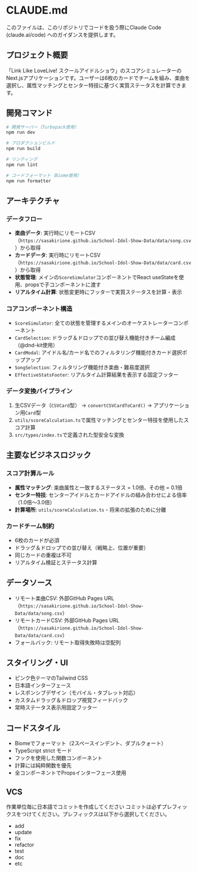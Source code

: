 # CLAUDE.md

このファイルは、このリポジトリでコードを扱う際にClaude Code (claude.ai/code) へのガイダンスを提供します。

## プロジェクト概要

「Link Like LoveLive! スクールアイドルショウ」のスコアシミュレーターのNext.jsアプリケーションです。ユーザーは6枚のカードでチームを組み、楽曲を選択し、属性マッチングとセンター特技に基づく実質ステータスを計算できます。

## 開発コマンド

```bash
# 開発サーバー（Turbopack使用）
npm run dev

# プロダクションビルド
npm run build

# リンティング
npm run lint

# コードフォーマット（Biome使用）
npm run formatter
```

## アーキテクチャ

### データフロー
- **楽曲データ**: 実行時にリモートCSV（`https://sasakirione.github.io/School-Idol-Show-Data/data/song.csv` ）から取得
- **カードデータ**: 実行時にリモートCSV（`https://sasakirione.github.io/School-Idol-Show-Data/data/card.csv` ）から取得
- **状態管理**: メインの`ScoreSimulator`コンポーネントでReact useStateを使用、propsで子コンポーネントに渡す
- **リアルタイム計算**: 状態変更時にフッターで実質ステータスを計算・表示

### コアコンポーネント構造
- `ScoreSimulator`: 全ての状態を管理するメインのオーケストレーターコンポーネント
- `CardSelection`: ドラッグ＆ドロップでの並び替え機能付きチーム編成（@dnd-kit使用）
- `CardModal`: アイドル名/カード名でのフィルタリング機能付きカード選択ポップアップ
- `SongSelection`: フィルタリング機能付き楽曲・難易度選択
- `EffectiveStatsFooter`: リアルタイム計算結果を表示する固定フッター

### データ変換パイプライン
1. 生CSVデータ（`CSVCard`型） → `convertCSVCardToCard()` → アプリケーション用`Card`型
2. `utils/scoreCalculation.ts`で属性マッチングとセンター特技を使用したスコア計算
3. `src/types/index.ts`で定義された型安全な変換

## 主要なビジネスロジック

### スコア計算ルール
- **属性マッチング**: 楽曲属性と一致するステータス = 1.0倍、その他 = 0.1倍
- **センター特技**: センターアイドルとカードアイドルの組み合わせによる倍率（1.0倍〜3.0倍）
- **計算場所**: `utils/scoreCalculation.ts` - 将来の拡張のために分離

### カードチーム制約
- 6枚のカードが必須
- ドラッグ＆ドロップでの並び替え（戦略上、位置が重要）
- 同じカードの重複は不可
- リアルタイム検証とステータス計算

## データソース
- リモート楽曲CSV: 外部GitHub Pages URL（`https://sasakirione.github.io/School-Idol-Show-Data/data/song.csv`）
- リモートカードCSV: 外部GitHub Pages URL（`https://sasakirione.github.io/School-Idol-Show-Data/data/card.csv`）
- フォールバック: リモート取得失敗時は空配列

## スタイリング・UI
- ピンク色テーマのTailwind CSS
- 日本語インターフェース
- レスポンシブデザイン（モバイル・タブレット対応）
- カスタムドラッグ＆ドロップ視覚フィードバック
- 常時ステータス表示用固定フッター

## コードスタイル
- Biomeでフォーマット（2スペースインデント、ダブルクォート）
- TypeScript strict モード
- フックを使用した関数コンポーネント
- 計算には純粋関数を優先
- 全コンポーネントでPropsインターフェース使用

## VCS
作業単位毎に日本語でコミットを作成してください
コミットは必ずプレフィックスをつけてください。プレフィックスは以下から選択してください。
 - add
 - update
 - fix
 - refactor
 - test
 - doc
 - etc